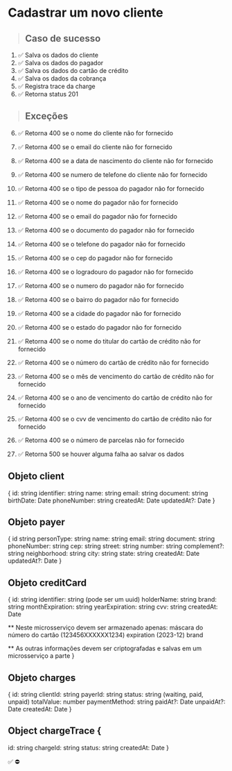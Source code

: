# Cadastrar um novo cliente

> ## Caso de sucesso

1. ✅ Salva os dados do cliente
2. ✅ Salva os dados do pagador
3. ✅ Salva os dados do cartão de crédito
4. ✅ Salva os dados da cobrança
5. ✅ Registra trace da charge
6. ✅ Retorna status 201

> ## Exceções
6. ✅ Retorna 400 se o nome do cliente não for fornecido
7. ✅ Retorna 400 se o email do cliente não for fornecido
8. ✅ Retorna 400 se a data de nascimento do cliente não for fornecido
9. ✅ Retorna 400 se numero de telefone do cliente não for fornecido


10. ✅ Retorna 400 se o tipo de pessoa do pagador não for fornecido
11. ✅ Retorna 400 se o nome do pagador não for fornecido
12. ✅ Retorna 400 se o email do pagador não for fornecido
13. ✅ Retorna 400 se o documento do pagador não for fornecido
14. ✅ Retorna 400 se o telefone do pagador não for fornecido
15. ✅ Retorna 400 se o cep do pagador não for fornecido
16. ✅ Retorna 400 se o logradouro do pagador não for fornecido
17. ✅ Retorna 400 se o numero do pagador não for fornecido
18. ✅ Retorna 400 se o bairro do pagador não for fornecido
19. ✅ Retorna 400 se a cidade do pagador não for fornecido
20. ✅ Retorna 400 se o estado do pagador não for fornecido


21. ✅ Retorna 400 se o nome do titular do cartão de crédito não for fornecido
22. ✅ Retorna 400 se o número do cartão de crédito não for fornecido
23. ✅ Retorna 400 se o mês de vencimento do cartão de crédito não for fornecido
24. ✅ Retorna 400 se o ano de vencimento do cartão de crédito não for fornecido
25. ✅ Retorna 400 se o cvv de vencimento do cartão de crédito não for fornecido

26. ✅ Retorna 400 se o número de parcelas não for fornecido

27. ✅ Retorna 500 se houver alguma falha ao salvar os dados


## Objeto client
{
  id: string
  identifier: string
  name: string
  email: string
  document: string
  birthDate: Date
  phoneNumber: string
  createdAt: Date
  updatedAt?: Date
}

## Objeto payer
{
  id string
  personType: string
  name: string
  email: string
  document: string
  phoneNumber: string
  cep: string
  street: string
  number: string
  complement?: string
  neighborhood: string
  city: string
  state: string
  createdAt: Date
  updatedAt?: Date
}

## Objeto creditCard
{
  id: string
  identifier: string (pode ser um uuid)
  holderName: string
  brand: string
  monthExpiration: string
  yearExpiration: string
  cvv: string
  createdAt: Date

  ** Neste microsserviço devem ser armazenado apenas:
      máscara do número do cartão (123456XXXXXX1234)
      expiration (2023-12)
      brand

  ** As outras informações devem ser criptografadas e salvas em um microsserviço a parte
}

## Objeto charges
{
  id: string
  clientId: string
  payerId: string
  status: string (waiting, paid, unpaid)
  totalValue: number
  paymentMethod: string
  paidAt?: Date
  unpaidAt?: Date
  createdAt: Date
}

## Object chargeTrace {
  id: string
  chargeId: string
  status: string
  createdAt: Date
}

✅
⛔